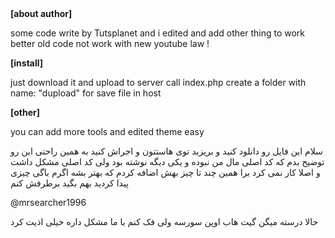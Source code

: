 
<div><strong>[about author]</strong>
<p>
some code write by Tutsplanet and i edited and add other thing to work better
old code not work with new youtube law !
</p></div>

<div><strong>[install]</strong>

<p>just download it and upload to server call index.php
create a folder with name: "dupload" for save file in host
</p>


<div><strong>[other]</strong>
  <p>you can add more tools and edited theme easy</p></div>

<div>
  <p>
    سلام این فایل رو دانلود کنید و بریزید توی هاستتون و اجراش کنید
    به همین راحتی این رو توضیح بدم که کد اصلی مال من نبوده و یکی دیگه نوشته بود
    ولی کد اصلی مشکل داشت و اصلا کار نمی کرد برا همین چند تا چیز بهش اضافه کردم که بهتر بشه
 اگرم باگی چیزی پیدا کردید بهم بگید برطرفش کنم 
 
 @mrsearcher1996 
    
 </p>
  
  <p>
  حالا درسته میگن گیت هاب اوپن سورسه ولی فک کنم با ما مشکل داره خیلی اذیت کرد
  </p>


</div>


